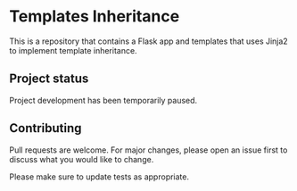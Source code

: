 # Templates Inheritance
This is a repository that contains a Flask app and templates that uses Jinja2 to implement template inheritance.

## Project status
Project development has been temporarily paused.

## Contributing
Pull requests are welcome. For major changes, please open an issue first to discuss what you would like to change.

Please make sure to update tests as appropriate.